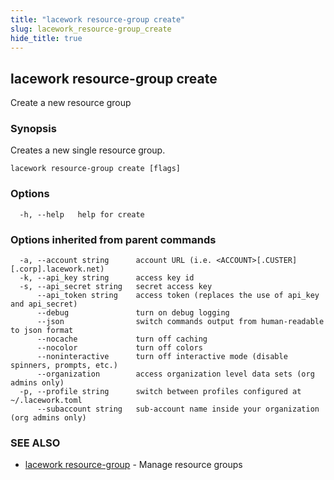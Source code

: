 ```yaml
---
title: "lacework resource-group create"
slug: lacework_resource-group_create
hide_title: true
---
```


## lacework resource-group create

Create a new resource group

### Synopsis

Creates a new single resource group.

```
lacework resource-group create [flags]
```

### Options

```
  -h, --help   help for create
```

### Options inherited from parent commands

```
  -a, --account string      account URL (i.e. <ACCOUNT>[.CUSTER][.corp].lacework.net)
  -k, --api_key string      access key id
  -s, --api_secret string   secret access key
      --api_token string    access token (replaces the use of api_key and api_secret)
      --debug               turn on debug logging
      --json                switch commands output from human-readable to json format
      --nocache             turn off caching
      --nocolor             turn off colors
      --noninteractive      turn off interactive mode (disable spinners, prompts, etc.)
      --organization        access organization level data sets (org admins only)
  -p, --profile string      switch between profiles configured at ~/.lacework.toml
      --subaccount string   sub-account name inside your organization (org admins only)
```

### SEE ALSO

* [lacework resource-group](lacework_resource-group.md)	 - Manage resource groups

